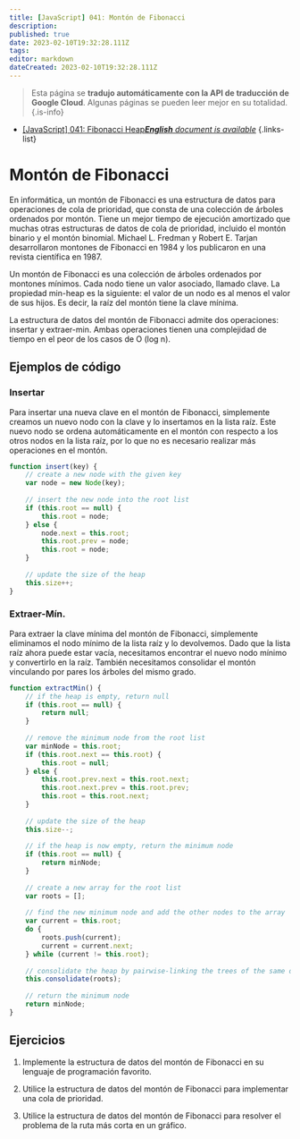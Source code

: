 ```yaml
---
title: [JavaScript] 041: Montón de Fibonacci
description: 
published: true
date: 2023-02-10T19:32:28.111Z
tags: 
editor: markdown
dateCreated: 2023-02-10T19:32:28.111Z
---
```


> Esta página se **tradujo automáticamente con la API de traducción de Google Cloud**.
Algunas páginas se pueden leer mejor en su totalidad.{.is-info}



- [[JavaScript] 041: Fibonacci Heap***English** document is available*](/en/Knowledge-base/Algorithm/javascript-041-fibonacci-heap)
{.links-list}


# Montón de Fibonacci

En informática, un montón de Fibonacci es una estructura de datos para operaciones de cola de prioridad, que consta de una colección de árboles ordenados por montón. Tiene un mejor tiempo de ejecución amortizado que muchas otras estructuras de datos de cola de prioridad, incluido el montón binario y el montón binomial. Michael L. Fredman y Robert E. Tarjan desarrollaron montones de Fibonacci en 1984 y los publicaron en una revista científica en 1987.

Un montón de Fibonacci es una colección de árboles ordenados por montones mínimos. Cada nodo tiene un valor asociado, llamado clave. La propiedad min-heap es la siguiente: el valor de un nodo es al menos el valor de sus hijos. Es decir, la raíz del montón tiene la clave mínima.

La estructura de datos del montón de Fibonacci admite dos operaciones: insertar y extraer-min. Ambas operaciones tienen una complejidad de tiempo en el peor de los casos de O (log n).

## Ejemplos de código

### Insertar

Para insertar una nueva clave en el montón de Fibonacci, simplemente creamos un nuevo nodo con la clave y lo insertamos en la lista raíz. Este nuevo nodo se ordena automáticamente en el montón con respecto a los otros nodos en la lista raíz, por lo que no es necesario realizar más operaciones en el montón.

```javascript
function insert(key) {
    // create a new node with the given key
    var node = new Node(key);
    
    // insert the new node into the root list
    if (this.root == null) {
        this.root = node;
    } else {
        node.next = this.root;
        this.root.prev = node;
        this.root = node;
    }
    
    // update the size of the heap
    this.size++;
}
```

### Extraer-Mín.

Para extraer la clave mínima del montón de Fibonacci, simplemente eliminamos el nodo mínimo de la lista raíz y lo devolvemos. Dado que la lista raíz ahora puede estar vacía, necesitamos encontrar el nuevo nodo mínimo y convertirlo en la raíz. También necesitamos consolidar el montón vinculando por pares los árboles del mismo grado.

```javascript
function extractMin() {
    // if the heap is empty, return null
    if (this.root == null) {
        return null;
    }
    
    // remove the minimum node from the root list
    var minNode = this.root;
    if (this.root.next == this.root) {
        this.root = null;
    } else {
        this.root.prev.next = this.root.next;
        this.root.next.prev = this.root.prev;
        this.root = this.root.next;
    }
    
    // update the size of the heap
    this.size--;
    
    // if the heap is now empty, return the minimum node
    if (this.root == null) {
        return minNode;
    }
    
    // create a new array for the root list
    var roots = [];
    
    // find the new minimum node and add the other nodes to the array
    var current = this.root;
    do {
        roots.push(current);
        current = current.next;
    } while (current != this.root);
    
    // consolidate the heap by pairwise-linking the trees of the same degree
    this.consolidate(roots);
    
    // return the minimum node
    return minNode;
}
```

## Ejercicios

1. Implemente la estructura de datos del montón de Fibonacci en su lenguaje de programación favorito.

2. Utilice la estructura de datos del montón de Fibonacci para implementar una cola de prioridad.

3. Utilice la estructura de datos del montón de Fibonacci para resolver el problema de la ruta más corta en un gráfico.